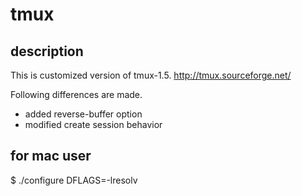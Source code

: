 # tmux

## description

This is customized version of tmux-1.5.
http://tmux.sourceforge.net/

Following differences are made.

- added reverse-buffer option
- modified create session behavior


## for mac user

$ ./configure DFLAGS=-lresolv

